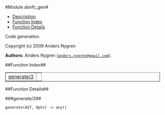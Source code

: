 

#Module abnfc_gen#
* [Description](#description)
* [Function Index](#index)
* [Function Details](#functions)


Code generation.

Copyright (c) 2009 Anders Nygren

__Authors:__ Anders Nygren ([`anders.nygren@gmail.com`](mailto:anders.nygren@gmail.com)).<a name="index"></a>

##Function Index##


<table width="100%" border="1" cellspacing="0" cellpadding="2" summary="function index"><tr><td valign="top"><a href="#generate-2">generate/2</a></td><td></td></tr></table>


<a name="functions"></a>

##Function Details##

<a name="generate-2"></a>

###generate/2##


`generate(AST, Opts) -> any()`

